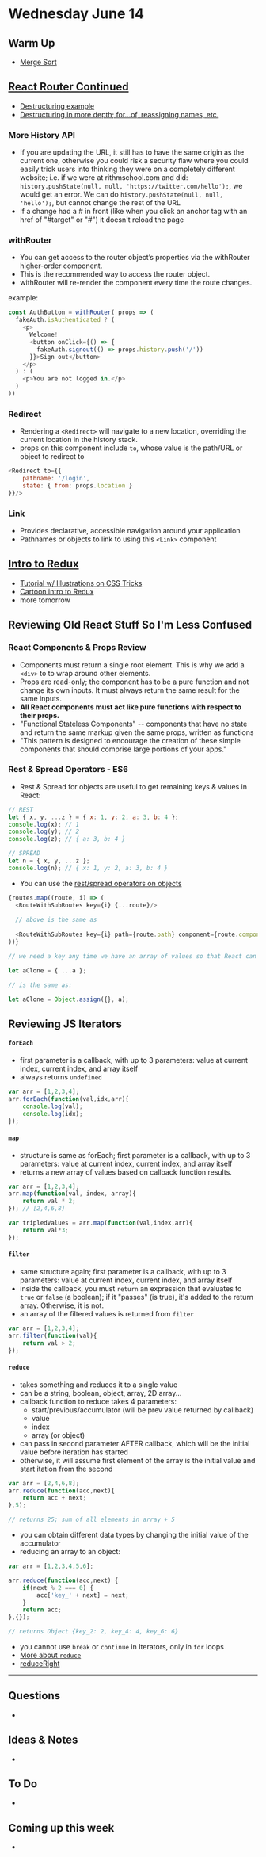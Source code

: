 # Wednesday June 14

## Warm Up

* [Merge Sort](https://repl.it/student/submissions/1125319)

## [React Router Continued](https://github.com/rithmschool/react_curriculum/blob/master/Unit-02/01-react_router.md)

* [Destructuring example](http://wesbos.com/destructuring-objects/)
* [Destructuring in more depth; for...of, reassigning names, etc.](https://developer.mozilla.org/en-US/docs/Web/JavaScript/Reference/Operators/Destructuring_assignment)

### More History API

* If you are updating the URL, it still has to have the same origin as the current one, otherwise you could risk a security flaw where you could easily trick users into thinking they were on a completely different website; i.e. if we were at rithmschool.com and did: `history.pushState(null, null, 'https://twitter.com/hello');`, we would get an error. We can do `history.pushState(null, null, 'hello');`, but cannot change the rest of the URL
* If a change had a # in front (like when you click an anchor tag with an href of "#target" or "#") it doesn't reload the page

### withRouter 

* You can get access to the router object’s properties via the withRouter higher-order component. 
* This is the recommended way to access the router object. 
* withRouter will re-render the component every time the route changes.

example: 

```javascript
const AuthButton = withRouter( props => (
  fakeAuth.isAuthenticated ? (
    <p>
      Welcome! 
      <button onClick={() => {
        fakeAuth.signout(() => props.history.push('/'))
      }}>Sign out</button>
    </p>
  ) : (
    <p>You are not logged in.</p>
  )
))
```

### Redirect

* Rendering a `<Redirect>` will navigate to a new location, overriding the current location in the history stack. 
* props on this component include `to`, whose value is the path/URL or object to redirect to

```javascript
<Redirect to={{
	pathname: '/login',
	state: { from: props.location }
}}/>
```

### Link

* Provides declarative, accessible navigation around your application
* Pathnames or objects to link to using this `<Link>` component

## [Intro to Redux](https://github.com/rithmschool/react_curriculum/blob/master/Unit-02/02-redux_intro.md)

* [Tutorial w/ Illustrations on CSS Tricks](https://css-tricks.com/learning-react-redux/)
* [Cartoon intro to Redux](https://code-cartoons.com/a-cartoon-intro-to-redux-3afb775501a6)
* more tomorrow

## Reviewing Old React Stuff So I'm Less Confused

### React Components & Props Review

* Components must return a single root element. This is why we add a `<div>` to to wrap around other elements.
* Props are read-only; the component has to be a pure function and not change its own inputs. It must always return the same result for the same inputs.
* **All React components must act like pure functions with respect to their props.**
* "Functional Stateless Components" -- components that have no state and return the same markup given the same props, written as functions
* "This pattern is designed to encourage the creation of these simple components that should comprise large portions of your apps."

### Rest & Spread Operators - ES6

* Rest & Spread for objects are useful to get remaining keys & values in React: 

```javascript
// REST
let { x, y, ...z } = { x: 1, y: 2, a: 3, b: 4 };
console.log(x); // 1
console.log(y); // 2
console.log(z); // { a: 3, b: 4 }

// SPREAD
let n = { x, y, ...z };
console.log(n); // { x: 1, y: 2, a: 3, b: 4 }
```

* You can use the [rest/spread operators on objects](https://github.com/tc39/proposal-object-rest-spread)

```javascript
{routes.map((route, i) => (
  <RouteWithSubRoutes key={i} {...route}/>
  
  // above is the same as 
  
  <RouteWithSubRoutes key={i} path={route.path} component={route.component}/>
))}

// we need a key any time we have an array of values so that React can iterate through that array
```

```javascript
let aClone = { ...a };

// is the same as: 

let aClone = Object.assign({}, a);
```

## Reviewing JS Iterators

#### `forEach` 
* first parameter is a callback, with up to 3 parameters: value at current index, current index, and array itself
* always returns `undefined`

```javascript
var arr = [1,2,3,4];
arr.forEach(function(val,idx,arr){ 
	console.log(val);
	console.log(idx);
});
```

#### `map`

* structure is same as forEach; first parameter is a callback, with up to 3 parameters: value at current index, current index, and array itself
* returns a new array of values based on callback function results.

```javascript
var arr = [1,2,3,4];
arr.map(function(val, index, array){
	return val * 2;
}); // [2,4,6,8]

var tripledValues = arr.map(function(val,index,arr){
    return val*3;
});
```

#### `filter` 

* same structure again; first parameter is a callback, with up to 3 parameters: value at current index, current index, and array itself
* inside the callback, you must `return` an expression that evaluates to `true` or `false` (a boolean); if it "passes" (is true), it's added to the return array. Otherwise, it is not.
* an array of the filtered values is returned from `filter`

```javascript
var arr = [1,2,3,4];
arr.filter(function(val){
	return val > 2;
});
```

#### `reduce` 

* takes something and reduces it to a single value
* can be a string, boolean, object, array, 2D array...
* callback function to reduce takes 4 parameters: 
	* start/previous/accumulator (will be prev value returned by callback)
	* value
	* index
	* array (or object)
* can pass in second parameter AFTER callback, which will be the initial value before iteration has started
* otherwise, it will assume first element of the array is the initial value and start itation from the second

```javascript
var arr = [2,4,6,8];
arr.reduce(function(acc,next){
	return acc + next;
},5);

// returns 25; sum of all elements in array + 5
```

* you can obtain different data types by changing the initial value of the accumulator
* reducing an array to an object: 

```javascript
var arr = [1,2,3,4,5,6];

arr.reduce(function(acc,next) {
	if(next % 2 === 0) {
		acc['key_' + next] = next;
	}
	return acc;
},{});

// returns Object {key_2: 2, key_4: 4, key_6: 6}
```

* you cannot use `break` or `continue` in Iterators, only in `for` loops
* [More about `reduce`](https://developer.mozilla.org/en-US/docs/Web/JavaScript/Reference/Global_Objects/Array/Reduce?v=example)
* [reduceRight](https://developer.mozilla.org/en-US/docs/Web/JavaScript/Reference/Global_Objects/Array/reduceRight?v=example)

************************************

## Questions 

* 

## Ideas & Notes

* 

## To Do

* 

## Coming up this week

* 